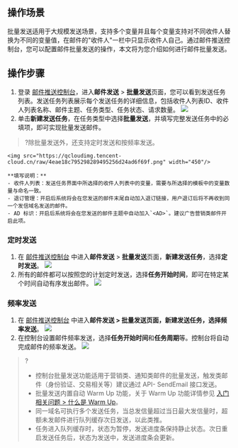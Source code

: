 ## 操作场景
批量发送适用于大规模发送场景，支持多个变量并且每个变量支持对不同收件人替换为不同的变量值，在邮件的"收件人"一栏中只显示收件人自己。通过邮件推送控制台，您可以配置邮件批量发送的操作，本文将为您介绍如何进行邮件批量发送。

## 操作步骤
1. 登录 [邮件推送控制台](https://console.cloud.tencent.com/ses/send)，进入**邮件发送** > **批量发送**页面，您可以看到发送任务列表。发送任务列表展示每个发送任务的详细信息，包括收件人列表ID、收件人列表名称、邮件主题、任务类型、任务状态、请求数量。
![](https://qcloudimg.tencent-cloud.cn/raw/6c785e02f8a0d960d1e7c4ec4d5c00cf.png)
2. 单击**新建发送任务**，在任务类型中选择**批量发送**，并填写完整发送任务中的必填项，即可实现批量发送邮件。
>?除批量发送外，还支持定时发送和按频率发送。

	<img src="https://qcloudimg.tencent-cloud.cn/raw/4eae18c795298289495256d24ad6f69f.png" width="450"/>
	
	**填写说明：**
	- 收件人列表：发送任务界面中所选择的收件人列表中的变量，需要与所选择的模板中的变量数量与命名一致。
	- 退订管理：开启后系统将会在您发送的邮件末尾自动加入退订链接，用户退订后将不再收到同一个发信域名发送的邮件。
	- AD 标识：开启后系统将会在您发送的邮件主题中自动加入`<AD>`。建议广告营销类邮件开启此项。

### 定时发送
1. 在 [邮件推送控制台](https://console.cloud.tencent.com/ses/send) 中进入**邮件发送** > **批量发送**页面，**新建发送任务**，选择**定时发送**。
![](https://qcloudimg.tencent-cloud.cn/raw/25168fcec547d20ea0195554f9bc70e2.png)
2. 所有的邮件都可以按照您的计划定时发送，选择**任务开始时间**，即可在特定某个时间自动有序发出邮件。
![](https://qcloudimg.tencent-cloud.cn/raw/4d09b56565901960d0b54efb07c89aaf.png)

### 频率发送
1. 在 [邮件推送控制台](https://console.cloud.tencent.com/ses/send) 中进入**邮件发送 **> **批量发送**页面，**新建发送任务**，选择**频率发送**。
![](https://qcloudimg.tencent-cloud.cn/raw/7cbd4c4ab5b5da88aa498e416d8f5db1.png)
2. 在控制台设置邮件频率发送，选择**任务开始时间**和**任务周期**等。控制台将自动完成邮件的频率发送。
![](https://qcloudimg.tencent-cloud.cn/raw/b3ec152ed1a91f5849f12393f91b4b8e.png)

>?
>
>- 控制台批量发送功能适用于营销类、通知类邮件的批量发送，触发类邮件（身份验证、交易相关等）建议通过 API- SendEmail 接口发送。
>- 批量发送内置自动 Warm Up 功能，关于 Warm Up 功能详情参见 [入门相关问题 > 什么是 Warm Up](https://cloud.tencent.com/document/product/1288/60647#que6)。
>- 同一域名可执行多个发送任务，当总发信量超过当日最大发信量时，超额未发邮件进行队列缓存次日发送，以此类推。
>- 任务进入队列缓存时，状态为暂停，发送进度条保持静止状态。次日重启发送任务后，状态为发送中，发送进度条会更新。
